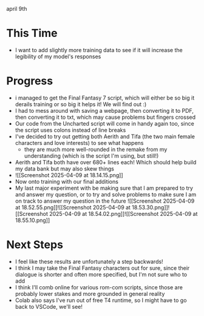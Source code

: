 april 9th
# This Time
- I want to add slightly more training data to see if it will increase the legibility of my model's responses

# Progress
- i managed to get the Final Fantasy 7 script, which will either be so big it derails training or so big it helps it! We will find out :)
- I had to mess around with saving a webpage, then converting it to PDF, then converting it to txt, which may cause problems but fingers crossed
- Our code from the Uncharted script will come in handy again too, since the script uses colons instead of line breaks
- I've decided to try out getting both Aerith and Tifa (the two main female characters and love interests) to see what happens
	- they are much more well-rounded in the remake from my understanding (which is the script I'm using, but still!)
- Aerith and Tifa both have over 680+ lines each! Which should help build my data bank but may also skew things
- ![[Screenshot 2025-04-09 at 18.14.15.png]]
- Now onto training with our final additions
- My last major experiment with be making sure that I am prepared to try and answer my question, or to try and solve problems to make sure I am on track to answer my question in the future
![[Screenshot 2025-04-09 at 18.52.55.png]]![[Screenshot 2025-04-09 at 18.53.30.png]]![[Screenshot 2025-04-09 at 18.54.02.png]]![[Screenshot 2025-04-09 at 18.55.10.png]]
# Next Steps
- I feel like these results are unfortunately a step backwards! 
- I think I may take the Final Fantasy characters out for sure, since their dialogue is shorter and often more specified, but I'm not sure who to add
- I think I'll comb online for various rom-com scripts, since those are probably lower stakes and more grounded in general reality
- Colab also says I've run out of free T4 runtime, so I might have to go back to VSCode, we'll see!